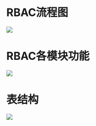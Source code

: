 
# RBAC流程图

![](Pasted%20image%2020240607151322.png)

# RBAC各模块功能

![](Pasted%20image%2020240607151500.png)
# 表结构

![](Pasted%20image%2020240607151417.png)